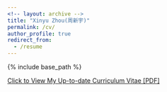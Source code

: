 ```yaml
---
<!-- layout: archive -->
title: "Xinyu Zhou(周新宇)"
permalink: /cv/
author_profile: true
redirect_from:
  - /resume
---
```


{% include base_path %}

[Click to View My Up-to-date Curriculum Vitae [PDF]](https://cv-xinyuzhou.github.io/files/CV_Xinyu_Zhou.pdf)

<!-- <embed src="https://cv-xinyuzhou.github.io/files/CV_Xinyu_Zhou.pdf" width="650" height="1800" type='application/pdf'> -->
